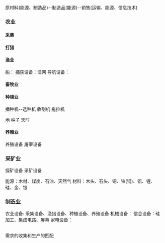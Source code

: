 ## 
原材料(能源、制造品)--制造品(能源)--销售(运输、能源、信息技术)

### 农业
#### 采集
#### 打猎
#### 渔业
船：
捕获设备：渔网
导航设备：

#### 畜牧业

#### 种植业
播种机--选种机
收割机
拖拉机

地
种子
天时

#### 养殖业
养殖设备
屠宰设备

### 采矿业 
探矿设备
采矿设备

能源：木材、煤炭、石油、天然气
材料：木头、石头、铜、铁(钢)、铝、锂、硅、金、银

### 制造业
农业设备: 采集设备、渔猎设备、种植设备、养殖设备
机械设备：
信息设备：硅加工、集成电路、屏幕
家电设备：

## 
需求的收集和生产的匹配

